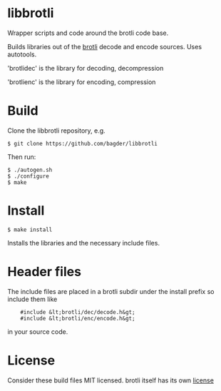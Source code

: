 # libbrotli

Wrapper scripts and code around the brotli code base.

Builds libraries out of the [brotli](https://github.com/google/brotli) decode
and encode sources. Uses autotools.

'brotlidec' is the library for decoding, decompression

'brotlienc' is the library for encoding, compression

# Build

Clone the libbrotli repository, e.g.

	$ git clone https://github.com/bagder/libbrotli

Then run:

	$ ./autogen.sh
	$ ./configure
	$ make

# Install

	$ make install

Installs the libraries and the necessary include files.

# Header files

The include files are placed in a brotli subdir under the install prefix so
include them like

        #include &lt;brotli/dec/decode.h&gt;
        #include &lt;brotli/enc/encode.h&gt;

in your source code.

# License

Consider these build files MIT licensed. brotli itself has its own
[license](https://github.com/google/brotli/blob/master/LICENSE)
